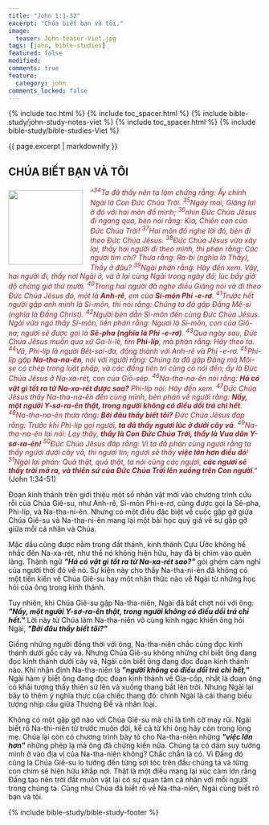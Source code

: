 ```yaml
---
title: "John 1:1-32"
excerpt: "Chúa biết bạn và tôi."
image:
  teaser: John-teaser-Viet.jpg
tags: [john, bible-studies]
featured: false
modified:
comments: true
feature:
  category: john
comments_locked: false
---
```


{% include toc.html %}
{% include toc_spacer.html %}
{% include bible-study/john-study-notes-viet %}
{% include toc_spacer.html %}
{% include bible-study/bible-studies-Viet %}

{{ page.excerpt | markdownify }}

## CHÚA BIẾT BẠN VÀ TÔI

<div>
<p>
<img alt src="http://vacsf.org/assets/images/John-teaser-Viet.jpg" style="border: 0px none; margin: 7px 15px 0px 0px; max-width: 100%; height: 148px; padding: 0px; float: left;">
    <span style="color: rgb(159, 29, 33);"><i>"<sup>34</sup>Ta đã thấy nên ta làm chứng rằng: Ấy chính Ngài là Con Ðức Chúa Trời. <sup>35</sup>Ngày mai, Giăng lại ở đó với hai môn đồ mình; <sup>36</sup>nhìn Ðức Chúa Jêsus đi ngang qua, bèn nói rằng: Kìa, Chiên con của Ðức Chúa Trời! <sup>37</sup>Hai môn đồ nghe lời đó, bèn đi theo Ðức Chúa Jêsus. <sup>38</sup>Ðức Chúa Jêsus vừa xây lại, thấy hai người đi theo mình, thì phán rằng: Các ngươi tìm chi? Thưa rằng: Ra-bi (nghĩa là Thầy), Thầy ở đâu? <sup>39</sup>Ngài phán rằng: Hãy đến xem. Vậy, hai người đi, thấy nơi Ngài ở, và ở lại cùng Ngài trong ngày đó; lúc bấy giờ độ chừng giờ thứ mười. <sup>40</sup>Trong hai người đã nghe điều Giăng nói và đi theo Ðức Chúa Jêsus đó, một là <strong>Anh-rê</strong>, em của <strong>Si-môn Phi -e-rơ</strong>. <sup>41</sup>Trước hết người gặp anh mình là Si-môn, thì nói rằng: Chúng ta đã gặp Ðấng Mê-si (nghĩa là Ðấng Christ). <sup>42</sup>Người bèn dẫn Si-môn đến cùng Ðức Chúa Jêsus. Ngài vừa ngó thấy Si-môn, liền phán rằng: Ngươi là Si-môn, con của Giô-na; ngươi sẽ được gọi là <strong>Sê-pha (nghĩa là Phi -e-rơ)</strong>. <sup>43</sup>Qua ngày sau, Ðức Chúa Jêsus muốn qua xứ Ga-li-lê, tìm <strong>Phi-líp</strong>, mà phán rằng: Hãy theo ta. <sup>44</sup>Vả, Phi-líp là người Bết-sai-đa, đồng thành với Anh-rê và Phi -e-rơ. <sup>45</sup>Phi-líp gặp <strong>Na-tha-na-ên</strong>, nói với người rằng: Chúng ta đã gặp Ðấng mà Môi-se có chép trong luật pháp, và các đấng tiên tri cũng có nói đến; ấy là Ðức Chúa Jêsus ở Na-xa-rét, con của Giô-sép. <sup>46</sup>Na-tha-na-ên nói rằng: <strong>Há có vật gì tốt ra từ Na-xa-rét được sao?</strong> Phi-líp nói: Hãy đến xem. <sup>47</sup>Ðức Chúa Jêsus thấy Na-tha-na-ên đến cùng mình, bèn phán về người rằng: <strong>Nầy, một người Y-sơ-ra-ên thật, trong người không có điều dối trá chi hết</strong>. <sup>48</sup>Na-tha-na-ên thưa rằng: <strong>Bởi đâu thầy biết tôi?</strong> Ðức Chúa Jêsus đáp rằng: Trước khi Phi-líp gọi ngươi, <strong>ta đã thấy ngươi lúc ở dưới cây vả</strong>. <sup>49</sup>Na-tha-na-ên lại nói: Lạy thầy, <strong>thầy là Con Ðức Chúa Trời, thầy là Vua dân Y-sơ-ra-ên!</strong> <sup>50</sup>Ðức Chúa Jêsus đáp rằng: Vì ta đã phán cùng ngươi rằng ta thấy ngươi dưới cây vả, thì ngươi tin; ngươi sẽ thấy <strong>việc lớn hơn điều đó</strong>! <sup>51</sup>Ngài lại phán: Quả thật, quả thật, ta nói cùng các ngươi, <strong>các ngươi sẽ thấy trời mở ra, và thiên sứ của Ðức Chúa Trời lên xuống trên Con người</strong>."</i></span> (John 1:34-51)</p>
</div>

Đoạn kinh thánh trên giới thiệu một số nhân vật mới vào chương trình cứu rỗi của Chúa Giê-su, như Anh-rê, Si-môn Phi-e-rơ, cũng được gọi là Sê-pha, Phi-líp, và Na-tha-ni-ên. Nhưng có một điều đặc biệt về cuộc gặp gỡ giữa Chúa Giê-su và Na-tha-ni-ên mang lại một bài học quý giá về sự gặp gỡ giữa mỗi cá nhân và Chúa.

Mặc dầu cũng được nằm trong đất thánh, kinh thánh Cựu Ước không hề nhắc đến Na-xa-rét, như thể nó không hiện hữu, hay đã bị chìm vào quên lãng. Thành ngữ ***"Há có vật gì tốt ra từ Na-xa-rét sao?"*** gói ghém cảm nghĩ của người thời đó về nó. Sự kiện này cho thấy Na-tha-ni-ên đã không có một tiền kiến về Chúa Giê-su hay một nhận thức nào về Ngài từ những học hỏi của ông trong kinh thánh.

Tuy nhiên, khi Chúa Giê-su gặp Na-tha-niên, Ngài đã bất chợt nói với ông: ***"Nầy, một người Y-sơ-ra-ên thật, trong người không có điều dối trá chi hết."*** Lời này từ Chúa làm Na-tha-niên vô cùng kinh ngạc khiến ông hỏi Ngài, ***"Bởi đâu thầy biết tôi?"***

Giống những người đồng thời với ông, Na-tha-niên chắc cũng đọc kinh thánh dưới gốc cây vả. Nhưng Chúa Giê-su không những chỉ biết ông đang đọc kinh thánh dưới cây vả, Ngài còn biết ông đang đọc đoạn kinh thánh nào. Khi nhận định Na-tha-niên là ***"người không có điều dối trá chi hết,"*** Ngài hàm ý biết ông đang đọc đoạn kinh thánh về Gia-cốp, nhất là đoạn ông có khải tượng thấy thiên sứ lên và xuống thang bắt lên trời. Nhưng Ngài lại bày tỏ thêm ý nghĩa thực của chiếc thang đó: chính Ngài là cái thang biểu tượng nhịp cầu giữa Thượng Đế và nhân loại.

Không có một gặp gỡ nào với Chúa Giê-su mà chỉ là tình cờ may rủi. Ngài biết rõ Na-thi-niên từ trước muôn đời, kể cả từ khi ông hãy còn trong lòng mẹ. Chúa lại còn có chương trình bày tỏ cho Na-tha-niên những ***"việc lớn hơn"*** những phép lạ mà ông đã chứng kiến nữa. Chúng ta có dám suy tưởng mình ở vào địa vị của Na-tha-niên không? Chắc chắn là có. Vì Đấng đó cũng là Chúa Giê-su lo tưởng đến từng sợi tóc trên đầu chúng ta và từng con chim sẻ hiện hữu khắp nơi. Thật là một điều mang lại xúc cảm lớn rằng Đấng tạo nên trời đất muôn vật lại có sự quan tâm cá nhân với mỗi người trong chúng ta. Cũng như Chúa đã biết rõ về Na-tha-niên, Ngài cũng biết rõ bạn và tôi.

{% include bible-study/bible-study-footer %}

